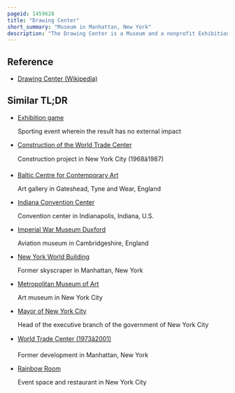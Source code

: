 ```yaml
---
pageid: 1459628
title: "Drawing Center"
short_summary: "Museum in Manhattan, New York"
description: "The Drawing Center is a Museum and a nonprofit Exhibition Space in Manhattan, New York City, that focuses on the Exhibition of Drawings, both historical and contemporary."
---
```


## Reference

- [Drawing Center (Wikipedia)](https://en.wikipedia.org/?curid=1459628)

## Similar TL;DR

- [Exhibition game](/tldr/en/exhibition-game)

  Sporting event wherein the result has no external impact

- [Construction of the World Trade Center](/tldr/en/construction-of-the-world-trade-center)

  Construction project in New York City (1968â1987)

- [Baltic Centre for Contemporary Art](/tldr/en/baltic-centre-for-contemporary-art)

  Art gallery in Gateshead, Tyne and Wear, England

- [Indiana Convention Center](/tldr/en/indiana-convention-center)

  Convention center in Indianapolis, Indiana, U.S.

- [Imperial War Museum Duxford](/tldr/en/imperial-war-museum-duxford)

  Aviation museum in Cambridgeshire, England

- [New York World Building](/tldr/en/new-york-world-building)

  Former skyscraper in Manhattan, New York

- [Metropolitan Museum of Art](/tldr/en/metropolitan-museum-of-art)

  Art museum in New York City

- [Mayor of New York City](/tldr/en/mayor-of-new-york-city)

  Head of the executive branch of the government of New York City

- [World Trade Center (1973â2001)](/tldr/en/world-trade-center-19732001)

  Former development in Manhattan, New York

- [Rainbow Room](/tldr/en/rainbow-room)

  Event space and restaurant in New York City
